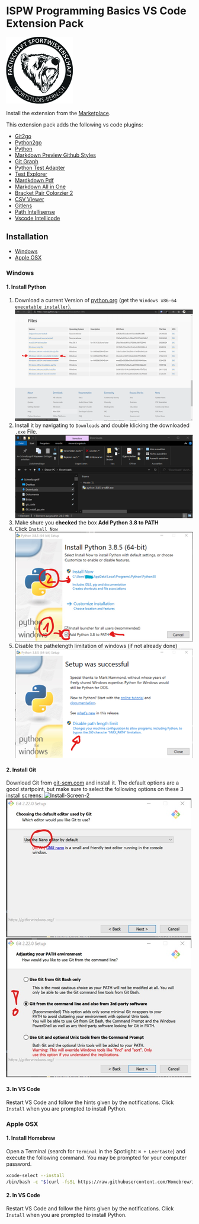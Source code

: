 # ISPW Programming Basics VS Code Extension Pack

![ispw](logo.png)

Install the extension from the [Marketplace](https://marketplace.visualstudio.com/items?itemName=lebalz.ispw-programming-basics).

This extension pack adds the following vs code plugins:

- [Git2go](https://marketplace.visualstudio.com/items?itemName=lebalz.git2go)
- [Python2go](https://marketplace.visualstudio.com/items?itemName=lebalz.python2go)
- [Python](https://marketplace.visualstudio.com/items?itemName=ms-python.python)
- [Markdown Preview Github Styles](https://marketplace.visualstudio.com/items?itemName=bierner.markdown-preview-github-styles)
- [Git Graph](https://marketplace.visualstudio.com/items?itemName=mhutchie.git-graph)
- [Python Test Adapter](https://marketplace.visualstudio.com/items?itemName=LittleFoxTeam.vscode-python-test-adapter)
- [Test Explorer](https://marketplace.visualstudio.com/items?itemName=hbenl.vscode-test-explorer)
- [Mardkdown Pdf](https://marketplace.visualstudio.com/items?itemName=yzane.markdown-pdf)
- [Markdown All in One](https://marketplace.visualstudio.com/items?itemName=yzhang.markdown-all-in-one)
- [Bracket Pair Colorzier 2](https://marketplace.visualstudio.com/items?itemName=CoenraadS.bracket-pair-colorizer-2)
- [CSV Viewer](https://marketplace.visualstudio.com/items?itemName=GrapeCity.gc-excelviewer)
- [Gitlens](https://marketplace.visualstudio.com/items?itemName=eamodio.gitlens)
- [Path Intellisense](https://marketplace.visualstudio.com/items?itemName=christian-kohler.path-intellisense)
- [Vscode Intellicode](https://marketplace.visualstudio.com/items?itemName=VisualStudioExptTeam.vscodeintellicode)


## Installation

- [Windows](#windows)
- [Apple OSX](#apple-osx)

### Windows
#### 1. Install Python
1. Download a current Version of [python.org](https://python.org/downloads/) (get the `Windows x86-64 executable installer`).
    ![download python](images/install_python_win/00.png)
2. Install it by navigating to `Downloads` and double klicking the downloaded `.exe` File.
    ![explorer](images/install_python_win/01.png)
3. Make shure you **checked** the box **Add Python 3.8 to PATH**
4. Click `Install Now`
    ![install py](images/install_python_win/02.jpg)
5. Disable the pathelength limitation of windows (if not already done)
    ![disable path length](images/install_python_win/03.png)

#### 2. Install Git

Download Git from [git-scm.com](https://git-scm.com/downloads) and install it. The default options are a good startpoint, but make sure to select the following options on these 3 install screens:
![Install-Screen-2](images/git-scm/3.jpg)
![Install-Screen-5](images/git-scm/5.jpg)
![Install-Screen-6](images/git-scm/6.jpg)

#### 3. In VS Code

Restart VS Code and follow the hints given by the notifications. Click `Install` when you are prompted to install Python. 

### Apple OSX

#### 1. Install Homebrew
Open a Terminal (search for `Terminal` in the Spotlight: `⌘ + Leertaste`) and execute the following command. You may be prompted for your computer password.

```sh
xcode-select --install
/bin/bash -c "$(curl -fsSL https://raw.githubusercontent.com/Homebrew/install/master/install.sh)"
```
#### 2. In VS Code

Restart VS Code and follow the hints given by the notifications. Click `Install` when you are prompted to install Python. 
